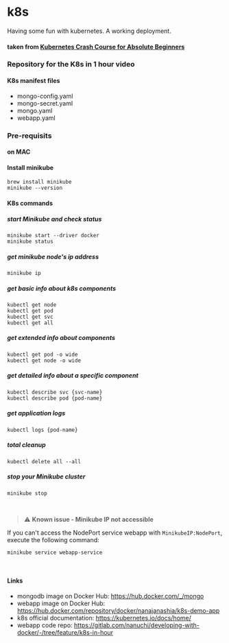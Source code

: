 # k8s
Having some fun with kubernetes.  A working deployment.
#### taken from [Kubernetes Crash Course for Absolute Beginners](https://youtu.be/s_o8dwzRlu4)
### Repository for the K8s in 1 hour video

#### K8s manifest files 
* mongo-config.yaml
* mongo-secret.yaml
* mongo.yaml
* webapp.yaml

### Pre-requisits
#### on MAC
#### Install minikube
    brew install minikube
    minikube --version

#### K8s commands

##### start Minikube and check status
    minikube start --driver docker 
    minikube status

##### get minikube node's ip address
    minikube ip

##### get basic info about k8s components
    kubectl get node
    kubectl get pod
    kubectl get svc
    kubectl get all

##### get extended info about components
    kubectl get pod -o wide
    kubectl get node -o wide

##### get detailed info about a specific component
    kubectl describe svc {svc-name}
    kubectl describe pod {pod-name}

##### get application logs
    kubectl logs {pod-name}
    
##### total cleanup
    kubectl delete all --all

##### stop your Minikube cluster
    minikube stop

<br />

> :warning: **Known issue - Minikube IP not accessible** 

If you can't access the NodePort service webapp with `MinikubeIP:NodePort`, execute the following command:
    
    minikube service webapp-service

<br />

#### Links
* mongodb image on Docker Hub: https://hub.docker.com/_/mongo
* webapp image on Docker Hub: https://hub.docker.com/repository/docker/nanajanashia/k8s-demo-app
* k8s official documentation: https://kubernetes.io/docs/home/
* webapp code repo: https://gitlab.com/nanuchi/developing-with-docker/-/tree/feature/k8s-in-hour

